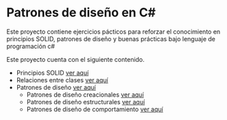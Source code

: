 # Patrones de diseño en C#

Este proyecto contiene ejercicios pácticos para reforzar el conocimiento en principios SOLID, patrones de diseño y buenas prácticas bajo lenguaje de programación c#

Este proyecto cuenta con el siguiente contenido.

* Principios SOLID [ver aquí](https://github.com/leojim06/c-sharp-design-patterns/tree/main/SOLID-Principles)
* Relaciones entre clases [ver aquí](https://github.com/leojim06/c-sharp-design-patterns/tree/main/Relaciones)
* Patrones de diseño [ver aquí](https://github.com/leojim06/c-sharp-design-patterns/tree/main/Design-patterns)
    * Patrones de diseño creacionales [ver aquí](https://github.com/leojim06/c-sharp-design-patterns/tree/main/Design-patterns/Creational-patterns)
    * Patrones de diseño estructurales [ver aquí](https://github.com/leojim06/c-sharp-design-patterns/tree/main/Design-patterns/Structural-patterns)
    * Patrones de diseño de comportamiento [ver aquí](https://github.com/leojim06/c-sharp-design-patterns/tree/main/Design-patterns/Behavioral-patterns)